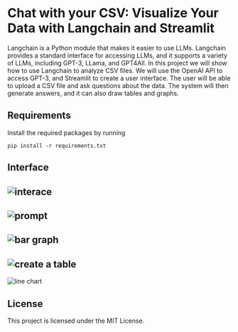 # Chat with your CSV: Visualize Your Data with Langchain and Streamlit

Langchain is a Python module that makes it easier to use LLMs. Langchain provides a standard interface for accessing LLMs, and it supports a variety of LLMs, including GPT-3, LLama, and GPT4All.
In this project we will show how to use Langchain to analyze CSV files. We will use the OpenAI API to access GPT-3, and Streamlit to create a user interface. The user will be able to upload a CSV file and ask questions about the data. The system will then generate answers, and it can also draw tables and graphs.

## Requirements

Install the required packages by running

```
pip install -r requirements.txt
```

## Interface
![interace](https://github.com/Ngonie-x/langchain_csv/assets/28601809/0f27a2da-1128-4b23-9d01-b509b55761eb)
---
![prompt](https://github.com/Ngonie-x/langchain_csv/assets/28601809/9e90ba35-c45e-4ea4-b632-2c9203b373d2)
---
![bar graph](https://github.com/Ngonie-x/langchain_csv/assets/28601809/2fb4f9fe-cd6e-46ed-afad-66e8606fca3c)
---
![create a table](https://github.com/Ngonie-x/langchain_csv/assets/28601809/b49c50d2-c12e-43a0-a593-33e508dbf4a6)
---
![line chart](https://github.com/Ngonie-x/langchain_csv/assets/28601809/f4e94c50-e505-4f32-a4e4-f0ede5158b3b)

## License
This project is licensed under the MIT License.
